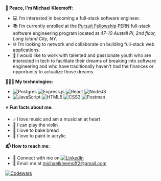 **🖖 Peace, I'm Michael Kleemoff:**

- 💻 I’m interested in becoming a full-stack software engineer.
- 📚 I’m currently enrolled at the [Pursuit Fellowship](https://www.pursuit.org/) PERN full-stack software engineering program located at *47-10 Austell Pl, 2nd floor, Long Island City, NY.* 
- 🌐 I’m looking to network and collaborate on building full-stack web applications.
- 🎒 I would like to work with talented and passionate youth who are interested in tech to facilitate their dreams of breaking into software engineering and who have traditionally haven't had the finances or opportunity to actualize those dreams.

**👨🏽‍💻 My technologies:**

- ![Postgres](https://img.shields.io/badge/postgres-%23316192.svg?style=for-the-badge&logo=postgresql&logoColor=white) ![Express.js](https://img.shields.io/badge/express.js-%23404d59.svg?style=for-the-badge&logo=express&logoColor=%2361DAFB) ![React](https://img.shields.io/badge/react-%2320232a.svg?style=for-the-badge&logo=react&logoColor=%2361DAFB) ![NodeJS](https://img.shields.io/badge/node.js-6DA55F?style=for-the-badge&logo=node.js&logoColor=white)
- ![JavaScript](https://img.shields.io/badge/javascript-%23323330.svg?style=for-the-badge&logo=javascript&logoColor=%23F7DF1E) ![HTML5](https://img.shields.io/badge/html5-%23E34F26.svg?style=for-the-badge&logo=html5&logoColor=white) ![CSS3](https://img.shields.io/badge/css3-%231572B6.svg?style=for-the-badge&logo=css3&logoColor=white) ![Postman](https://img.shields.io/badge/Postman-FF6C37?style=for-the-badge&logo=postman&logoColor=white)

**⭐️ Fun facts about me:**

- 🎶 I love music and am a musician at heart
- 🎻 I can play the violin
- 🍞 I love to bake bread
- 🎨 I love to paint in acrylic

**📬 How to reach me:**

- 💼 Connect with me on [![LinkedIn](https://img.shields.io/badge/linkedin-%230077B5.svg?style=for-the-badge&logo=linkedin&logoColor=white)](https://www.linkedin.com/in/michael-kleemoff-jr)
- 📧 Email me at michaelkleemoff2@gmail.com

[![Codewars](https://www.codewars.com/users/MichaelKleemoff/badges/large)](https://www.codewars.com/users/MichaelKleemoff)
